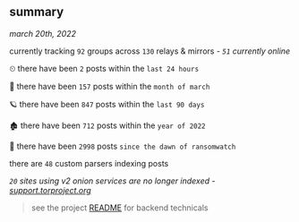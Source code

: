 
## summary
_march 20th, 2022_

currently tracking `92` groups across `130` relays & mirrors - _`51` currently online_

⏲ there have been `2` posts within the `last 24 hours`

🦈 there have been `157` posts within the `month of march`

🪐 there have been `847` posts within the `last 90 days`

🏚 there have been `712` posts within the `year of 2022`

🦕 there have been `2998` posts `since the dawn of ransomwatch`

there are `48` custom parsers indexing posts

_`20` sites using v2 onion services are no longer indexed - [support.torproject.org](https://support.torproject.org/onionservices/v2-deprecation/)_

> see the project [README](https://github.com/thetanz/ransomwatch#ransomwatch--) for backend technicals
